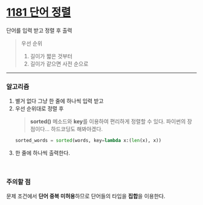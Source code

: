 [1181 단어 정렬](https://www.acmicpc.net/problem/1181)  
===========
단어를 입력 받고 정렬 후 출력  
> 우선 순위  
> 1. 길이가 짧은 것부터  
> 2. 길이가 같으면 사전 순으로  

-----------------------

### 알고리즘  
1. 별거 없다 그냥 한 줄에 하나씩 입력 받고  
2. 우선 순위대로 정렬 후
   > **sorted()** 메소드와 **key**를 이용하여 편리하게 정렬할 수 있다. 파이썬의 장점이다... 하드코딩도 해봐야겠다.  
   ```python
   sorted_words = sorted(words, key=lambda x:(len(x), x))
   ```
4. 한 줄에 하나씩 출력한다.  
<br/>

### 주의할 점  
문제 조건에서 **단어 중복 미허용**하므로 단어들의 타입을 **집합**을 이용한다.  
<br/>
